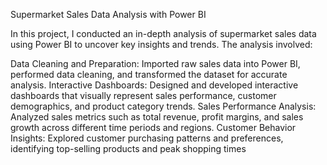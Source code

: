 Supermarket Sales Data Analysis with Power BI

In this project, I conducted an in-depth analysis of supermarket sales data using Power BI to uncover key insights and trends. The analysis involved:

Data Cleaning and Preparation: Imported raw sales data into Power BI, performed data cleaning, and transformed the dataset for accurate analysis.
Interactive Dashboards: Designed and developed interactive dashboards that visually represent sales performance, customer demographics, and product category trends.
Sales Performance Analysis: Analyzed sales metrics such as total revenue, profit margins, and sales growth across different time periods and regions.
Customer Behavior Insights: Explored customer purchasing patterns and preferences, identifying top-selling products and peak shopping times
